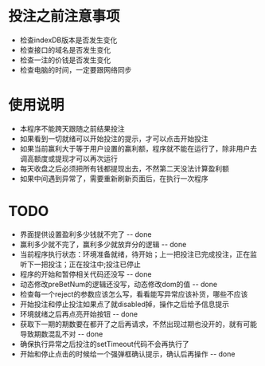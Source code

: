 # 投注之前注意事项
  - 检查indexDB版本是否发生变化
  - 检查接口的域名是否发生变化
  - 检查一注的价钱是否发生变化
  - 检查电脑的时间，一定要跟网络同步

# 使用说明
  - 本程序不能跨天跟随之前结果投注
  - 如果看到一切就绪可以开始投注的提示，才可以点击开始投注
  - 如果当前赢利大于等于用户设置的赢利额，程序就不能在运行了，除非用户去调高额度或提现才可以再次运行
  - 每天收盘之后必须把所有钱都提现出去，不然第二天没法计算盈利额
  - 如果中间遇到异常了，需要重新刷新页面后，在执行一次程序


# TODO
  - 界面提供设置盈利多少钱就不完了 -- done
  - 赢利多少就不完了，赢利多少就放弃分的逻辑 -- done
  - 当前程序执行状态：环境准备就绪，待开始；上一把投注已完成投注，正在监听下一把投注；正在投注中;投注已停止
  - 程序的开始和暂停相关代码还没写 -- done
  - 动态修改preBetNum的逻辑还没写，动态修改dom的值  -- done
  - 检查每一个reject的参数应该怎么写，看看能写异常应该补货，哪些不应该
  - 开始投注和停止投注如果点了就disabled掉，操作之后给予信息提示
  - 环境就绪之后再点亮开始按钮 -- done
  - 获取下一期的期数要在都开了之后再请求，不然出现过期也没开的，就有可能导致期数混乱不对 -- done
  - 确保执行异常之后投注的setTimeout代码不会再执行了
  - 开始和停止点击的时候给一个强弹框确认提示，确认后再操作 -- done
